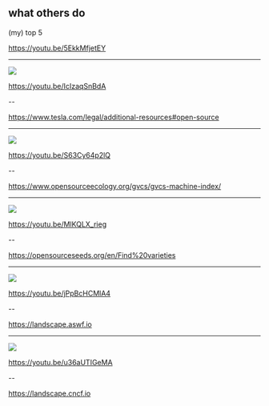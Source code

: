 ## what others do

(my) top 5

https://youtu.be/5EkkMfjetEY

---

![](https://upload.wikimedia.org/wikipedia/commons/thumb/b/bd/Tesla_Motors.svg/186px-Tesla_Motors.svg.png)

https://youtu.be/IcIzaqSnBdA 

--

https://www.tesla.com/legal/additional-resources#open-source

---

![](https://upload.wikimedia.org/wikipedia/en/c/c7/Open_Source_Ecology_%28logo%29.png)

https://youtu.be/S63Cy64p2lQ

--

https://www.opensourceecology.org/gvcs/gvcs-machine-index/

---

![](https://opensourceseeds.org/sites/all/themes/progressive/img/oss-logo-k.svg)

https://youtu.be/MlKQLX_rieg

--

https://opensourceseeds.org/en/Find%20varieties


---

![](https://artwork.aswf.io/other/aswf/logo/black/aswf-logo-black.png)

https://youtu.be/jPpBcHCMlA4

--

https://landscape.aswf.io

--- 

![](https://upload.wikimedia.org/wikipedia/commons/2/21/Cloud_Native_Computing_Foundation_logo.png)

https://youtu.be/u36aUTIGeMA


--

https://landscape.cncf.io
